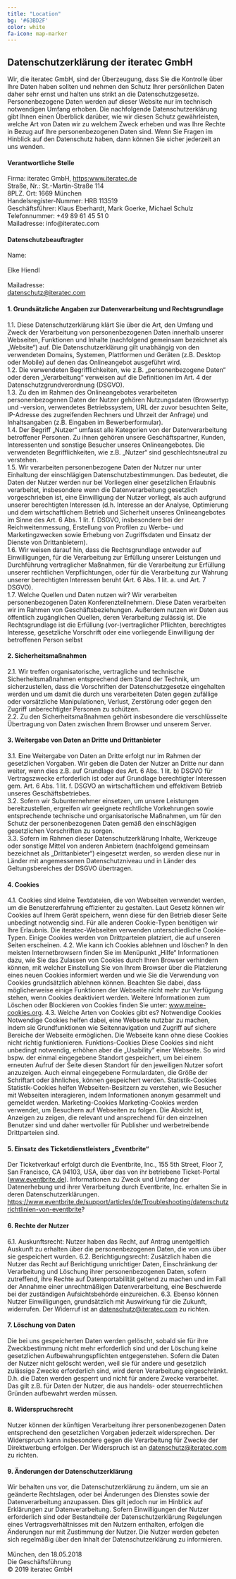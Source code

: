 ```yaml
---
title: "Location"
bg: '#63BD2F'
color: white
fa-icon: map-marker
---
```


## Datenschutzerklärung der iteratec GmbH

Wir, die iteratec GmbH, sind der Überzeugung, dass Sie die Kontrolle über Ihre Daten haben sollten und nehmen den Schutz Ihrer persönlichen Daten daher sehr ernst und halten uns strikt an die Datenschutzgesetze. Personenbezogene Daten werden auf dieser Website nur im technisch notwendigen Umfang erhoben. Die nachfolgende Datenschutzerklärung gibt Ihnen einen Überblick darüber, wie wir diesen Schutz gewährleisten, welche Art von Daten wir zu welchem Zweck erheben und was Ihre Rechte in Bezug auf Ihre personenbezogenen Daten sind.
Wenn Sie Fragen im Hinblick auf den Datenschutz haben, dann können Sie sicher jederzeit an uns wenden.


#### Verantwortliche Stelle 

<p>Firma:  iteratec GmbH, <a href="https:www.iteratec.de">https:www.iteratec.de</a><br/>
Straße, Nr.: St.-Martin-Straße 114<br/>
8PLZ. Ort: 1669 München <br/>
Handelsregister-Nummer: HRB 113519 <br/>
Geschäftsführer: Klaus Eberhardt, Mark Goerke, Michael Schulz<br/> 
Telefonnummer: +49 89 61 45 51 0 <br/>
Mailadresse: info@iteratec.com  <br/>
<p>


#### Datenschutzbeauftragter 

Name: 			 <br/>	
Elke Hiendl  <br/> <br/>
Mailadresse:  <br/>
datenschutz@iteratec.com <br/>


#### 1.	Grundsätzliche Angaben zur Datenverarbeitung und Rechtsgrundlage

1.1.	Diese Datenschutzerklärung klärt Sie über die Art, den Umfang und Zweck der Verarbeitung von personenbezogenen Daten innerhalb unserer Webseiten, Funktionen und Inhalte (nachfolgend gemeinsam bezeichnet als „Website“) auf. Die Datenschutzerklärung gilt unabhängig von den verwendeten Domains, Systemen, Plattformen und Geräten (z.B. Desktop oder Mobile) auf denen das Onlineangebot ausgeführt wird.<br/>
1.2.	Die verwendeten Begrifflichkeiten, wie z.B. „personenbezogene Daten“ oder deren „Verarbeitung“ verweisen auf die Definitionen im Art. 4 der Datenschutzgrundverordnung (DSGVO).<br/>
1.3.	Zu den im Rahmen des Onlineangebotes verarbeiteten personenbezogenen Daten der Nutzer gehören Nutzungsdaten (Browsertyp und -version, verwendetes Betriebssystem, URL der zuvor besuchten Seite, IP-Adresse des zugreifenden Rechners und Uhrzeit der Anfrage) und Inhaltsangaben (z.B. Eingaben im Bewerberformular).<br/>
1.4.	Der Begriff „Nutzer“ umfasst alle Kategorien von der Datenverarbeitung betroffener Personen. Zu ihnen gehören unsere Geschäftspartner, Kunden, Interessenten und sonstige Besucher unseres Onlineangebotes. Die verwendeten Begrifflichkeiten, wie z.B. „Nutzer“ sind geschlechtsneutral zu verstehen.<br/>
1.5.	Wir verarbeiten personenbezogene Daten der Nutzer nur unter Einhaltung der einschlägigen Datenschutzbestimmungen. Das bedeutet, die Daten der Nutzer werden nur bei Vorliegen einer gesetzlichen Erlaubnis verarbeitet, insbesondere wenn die Datenverarbeitung gesetzlich vorgeschrieben ist, eine Einwilligung der Nutzer vorliegt, als auch aufgrund unserer berechtigten Interessen (d.h. Interesse an der Analyse, Optimierung und dem wirtschaftlichem Betrieb und Sicherheit unseres Onlineangebotes im Sinne des Art. 6 Abs. 1 lit. f. DSGVO, insbesondere bei der Reichweitenmessung, Erstellung von Profilen zu Werbe- und Marketingzwecken sowie Erhebung von Zugriffsdaten und Einsatz der Dienste von Drittanbietern).<br/>
1.6.	Wir weisen darauf hin, dass die Rechtsgrundlage entweder auf Einwilligungen, für die Verarbeitung zur Erfüllung unserer Leistungen und Durchführung vertraglicher Maßnahmen, für die Verarbeitung zur Erfüllung unserer rechtlichen Verpflichtungen, oder für die Verarbeitung zur Wahrung unserer berechtigten Interessen beruht (Art. 6 Abs. 1 lit. a. und Art. 7 DSGVO). <br/>
1.7.	Welche Quellen und Daten nutzen wir? Wir verarbeiten personenbezogenen Daten Konferenzteilnehmern. Diese Daten verarbeiten wir im Rahmen von Geschäftsbeziehungen. Außerdem nutzen wir Daten aus öffentlich zugänglichen Quellen, deren Verarbeitung zulässig ist. Die Rechtsgrundlage ist die Erfüllung (vor-)vertraglicher Pflichten, berechtigtes Interesse, gesetzliche Vorschrift oder eine vorliegende Einwilligung der betroffenen Person selbst<br/>



#### 2.	Sicherheitsmaßnahmen 

2.1.	Wir treffen organisatorische, vertragliche und technische Sicherheitsmaßnahmen entsprechend dem Stand der Technik, um sicherzustellen, dass die Vorschriften der Datenschutzgesetze eingehalten werden und um damit die durch uns verarbeiteten Daten gegen zufällige oder vorsätzliche Manipulationen, Verlust, Zerstörung oder gegen den Zugriff unberechtigter Personen zu schützen.<br/> 
2.2.	Zu den Sicherheitsmaßnahmen gehört insbesondere die verschlüsselte Übertragung von Daten zwischen Ihrem Browser und unserem Server.  <br/>


#### 3.	Weitergabe von Daten an Dritte und Drittanbieter 

3.1.	Eine Weitergabe von Daten an Dritte erfolgt nur im Rahmen der gesetzlichen Vorgaben. Wir geben die Daten der Nutzer an Dritte nur dann weiter, wenn dies z.B. auf Grundlage des Art. 6 Abs. 1 lit. b) DSGVO für Vertragszwecke erforderlich ist oder auf Grundlage berechtigter Interessen gem. Art. 6 Abs. 1 lit. f. DSGVO an wirtschaftlichem und effektivem Betrieb unseres Geschäftsbetriebes.<br/>
3.2.	Sofern wir Subunternehmer einsetzen, um unsere Leistungen bereitzustellen, ergreifen wir geeignete rechtliche Vorkehrungen sowie entsprechende technische und organisatorische Maßnahmen, um für den Schutz der personenbezogenen Daten gemäß den einschlägigen gesetzlichen Vorschriften zu sorgen.<br/>
3.3.	Sofern im Rahmen dieser Datenschutzerklärung Inhalte, Werkzeuge oder sonstige Mittel von anderen Anbietern (nachfolgend gemeinsam bezeichnet als „Drittanbieter“) eingesetzt werden, so werden diese nur in Länder mit angemessenen Datenschutzniveau und in Länder des Geltungsbereiches der DSGVO übertragen.<br/>


#### 4.	Cookies

4.1.	Cookies sind kleine Textdateien, die von Webseiten verwendet werden, um die Benutzererfahrung effizienter zu gestalten. 
Laut Gesetz können wir Cookies auf Ihrem Gerät speichern, wenn diese für den Betrieb dieser Seite unbedingt notwendig sind. Für alle anderen Cookie-Typen benötigen wir Ihre Erlaubnis. 
Die iteratec-Webseiten verwenden unterschiedliche Cookie-Typen. Einige Cookies werden von Drittparteien platziert, die auf unseren Seiten erscheinen.
4.2.	Wie kann ich Cookies ablehnen und löschen?
In den meisten Internetbrowsern finden Sie im Menüpunkt „Hilfe“ Informationen dazu, wie Sie das Zulassen von Cookies durch Ihren Browser verhindern können, mit welcher Einstellung Sie von Ihrem Browser über die Platzierung eines neuen Cookies informiert werden und wie Sie die Verwendung von Cookies grundsätzlich ablehnen können. Beachten Sie dabei, dass möglicherweise einige Funktionen der Webseite nicht mehr zur Verfügung stehen, wenn Cookies deaktiviert werden.
Weitere Informationen zum Löschen oder Blockieren von Cookies finden Sie unter: www.meine-cookies.org.
4.3.	Welche Arten von Cookies gibt es?
Notwendige Cookies 
Notwendige Cookies helfen dabei, eine Webseite nutzbar zu machen, indem sie Grundfunktionen wie Seitennavigation und Zugriff auf sichere Bereiche der Webseite ermöglichen. Die Webseite kann ohne diese Cookies nicht richtig funktionieren.
Funktions-Cookies
Diese Cookies sind nicht unbedingt notwendig, erhöhen aber die „Usability“ einer Webseite. So wird bspw. der einmal eingegebene Standort gespeichert, um bei einem erneuten Aufruf der Seite diesen Standort für den jeweiligen Nutzer sofort anzuzeigen. Auch einmal eingegebene Formulardaten, die Größe der Schriftart oder ähnliches, können gespeichert werden.
Statistik-Cookies 
Statistik-Cookies helfen Webseiten-Besitzern zu verstehen, wie Besucher mit Webseiten interagieren, indem Informationen anonym gesammelt und gemeldet werden.
Marketing-Cookies 
Marketing-Cookies werden verwendet, um Besuchern auf Webseiten zu folgen. Die Absicht ist, Anzeigen zu zeigen, die relevant und ansprechend für den einzelnen Benutzer sind und daher wertvoller für Publisher und werbetreibende Drittparteien sind.
#### 5. 	Einsatz des Ticketdienstleisters „Eventbrite“

Der Ticketverkauf erfolgt durch die Eventbrite, Inc., 155 5th Street, Floor 7, San Francisco, CA 94103, USA, über das von ihr betriebene Ticket-Portal (www.eventbrite.de). Informationen zu Zweck und Umfang der Datenerhebung und ihrer Verarbeitung durch Eventbrite, Inc. erhalten Sie in deren Datenschutzerklärungen.
https://www.eventbrite.de/support/articles/de/Troubleshooting/datenschutzrichtlinien-von-eventbrite?

#### 6.	Rechte der Nutzer
6.1.	Auskunftsrecht: Nutzer haben das Recht, auf Antrag unentgeltlich Auskunft zu erhalten über die personenbezogenen Daten, die von uns über sie gespeichert wurden.
6.2.	Berichtigungsrecht: Zusätzlich haben die Nutzer das Recht auf Berichtigung unrichtiger Daten, Einschränkung der Verarbeitung und Löschung ihrer personenbezogenen Daten, sofern zutreffend, ihre Rechte auf Datenportabilität geltend zu machen und im Fall der Annahme einer unrechtmäßigen Datenverarbeitung, eine Beschwerde bei der zuständigen Aufsichtsbehörde einzureichen. 
6.3.	Ebenso können Nutzer Einwilligungen, grundsätzlich mit Auswirkung für die Zukunft, widerrufen. Der Widerruf ist an datenschutz@iteratec.com zu richten. 

#### 7.	Löschung von Daten

Die bei uns gespeicherten Daten werden gelöscht, sobald sie für ihre Zweckbestimmung nicht mehr erforderlich sind und der Löschung keine gesetzlichen Aufbewahrungspflichten entgegenstehen. Sofern die Daten der Nutzer nicht gelöscht werden, weil sie für andere und gesetzlich zulässige Zwecke erforderlich sind, wird deren Verarbeitung eingeschränkt. D.h. die Daten werden gesperrt und nicht für andere Zwecke verarbeitet. Das gilt z.B. für Daten der Nutzer, die aus handels- oder steuerrechtlichen Gründen aufbewahrt werden müssen.

#### 8.	Widerspruchsrecht

Nutzer können der künftigen Verarbeitung ihrer personenbezogenen Daten entsprechend den gesetzlichen Vorgaben jederzeit widersprechen. Der Widerspruch kann insbesondere gegen die Verarbeitung für Zwecke der Direktwerbung erfolgen. Der Widerspruch ist an datenschutz@iteratec.com zu richten.

#### 9.	Änderungen der Datenschutzerklärung

Wir behalten uns vor, die Datenschutzerklärung zu ändern, um sie an geänderte Rechtslagen, oder bei Änderungen des Dienstes sowie der Datenverarbeitung anzupassen. Dies gilt jedoch nur im Hinblick auf Erklärungen zur Datenverarbeitung. Sofern Einwilligungen der Nutzer erforderlich sind oder Bestandteile der Datenschutzerklärung Regelungen eines Vertragsverhältnisses mit den Nutzern enthalten, erfolgen die Änderungen nur mit Zustimmung der Nutzer.
Die Nutzer werden gebeten sich regelmäßig über den Inhalt der Datenschutzerklärung zu informieren.<br/>
<br/>
München, den 18.05.2018<br/>
Die Geschäftsführung<br/>
© 2019  iteratec GmbH<br/>
